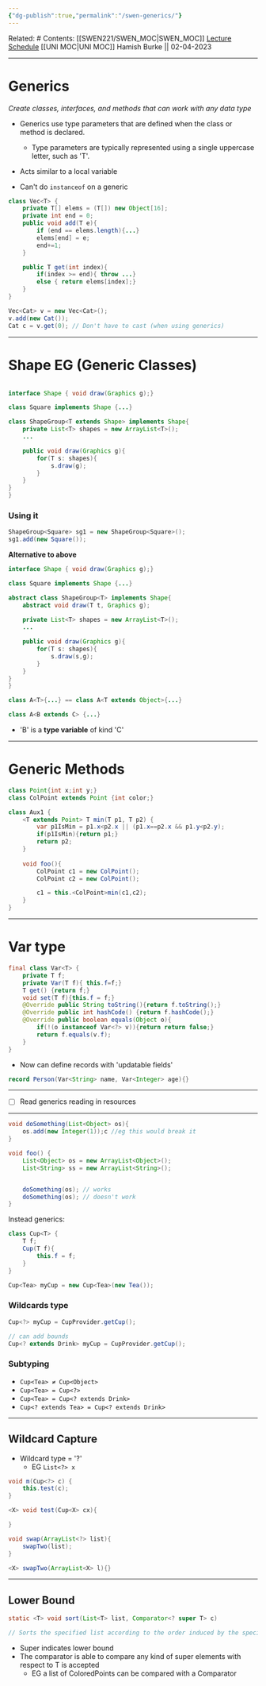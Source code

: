 ```yaml
---
{"dg-publish":true,"permalink":"/swen-generics/"}
---
```


Related: #
Contents: [[SWEN221/SWEN_MOC\|SWEN_MOC]]
[Lecture Schedule](https://ecs.wgtn.ac.nz/Courses/SWEN221_2023T1/LectureSchedule)
[[UNI MOC\|UNI MOC]]
Hamish Burke || 02-04-2023
***

# Generics
*Create classes, interfaces, and methods that can work with any data type*

- Generics use type parameters that are defined when the class or method is declared.
	- Type parameters are typically represented using a single uppercase letter, such as 'T'.

- Acts similar to a local variable
- Can't do `instanceof` on a generic

```java
class Vec<T> {
	private T[] elems = (T[]) new Object[16];
	private int end = 0;
	public void add(T e){
		if (end == elems.length){...}
		elems[end] = e;
		end+=1;
	}

	public T get(int index){
		if(index >= end){ throw ...}
		else { return elems[index];}
	}
}

Vec<Cat> v = new Vec<Cat>();
v.add(new Cat());
Cat c = v.get(0); // Don't have to cast (when using generics)
```



***

# Shape EG (Generic Classes)

```java

interface Shape { void draw(Graphics g);}

class Square implements Shape {...}

class ShapeGroup<T extends Shape> implements Shape{
	private List<T> shapes = new ArrayList<T>();
	...

	public void draw(Graphics g){
		for(T s: shapes){
			s.draw(g);
		}
	}
}
}
```

### Using it
```java
ShapeGroup<Square> sg1 = new ShapeGroup<Square>();
sg1.add(new Square());
```



**Alternative to above**


```java
interface Shape { void draw(Graphics g);}

class Square implements Shape {...}

abstract class ShapeGroup<T> implements Shape{
	abstract void draw(T t, Graphics g);
	
	private List<T> shapes = new ArrayList<T>();
	...

	public void draw(Graphics g){
		for(T s: shapes){
			s.draw(s,g);
		}
	}
}
}

```

```java
class A<T>{...} == class A<T extends Object>{...}

class A<B extends C> {...}
```

- 'B' is a **type variable** of kind 'C'


***

# Generic Methods


```java
class Point{int x;int y;}
class ColPoint extends Point {int color;}

class Aux1 {
	<T extends Point> T min(T p1, T p2) {
		var p1IsMin = p1.x<p2.x || (p1.x==p2.x && p1.y<p2.y);
		if(p1IsMin){return p1;}
		return p2;
	}
	
	void foo(){
		ColPoint c1 = new ColPoint();
		ColPoint c2 = new ColPoint();

		c1 = this.<ColPoint>min(c1,c2);
	}
}
```



***

# Var type

```java
final class Var<T> {
	private T f;
	private Var(T f){ this.f=f;}
	T get() {return f;}
	void set(T f){this.f = f;}
	@Override public String toString(){return f.toString();}
	@Override public int hashCode() {return f.hashCode();}
	@Override public boolean equals(Object o){
		if(!(o instanceof Var<?> v)){return return false;}
		return f.equals(v.f);
	}
}
```

- Now can define records with 'updatable fields'

```java
record Person(Var<String> name, Var<Integer> age){}
```


***

- [ ] Read generics reading in resources

***

```java
void doSomething(List<Object> os){
	os.add(new Integer(1));c //eg this would break it
}

void foo() {
	List<Object> os = new ArrayList<Object>();
	List<String> ss = new ArrayList<String>();


	doSomething(os); // works
	doSomething(os); // doesn't work
}
```


Instead generics:
```java
class Cup<T> {
	T f;
	Cup(T f){
		this.f = f;
	}
}

Cup<Tea> myCup = new Cup<Tea>(new Tea());
```

### Wildcards type

```java
Cup<?> myCup = CupProvider.getCup();

// can add bounds
Cup<? extends Drink> myCup = CupProvider.getCup();
```


### Subtyping
- `Cup<Tea> ≠ Cup<Object>`
- `Cup<Tea> = Cup<?>`
- `Cup<Tea> = Cup<? extends Drink>`
- `Cup<? extends Tea> = Cup<? extends Drink>`



***

## Wildcard Capture

- Wildcard type = '?'
	- EG `List<?> x`


```java
void m(Cup<?> c) {
	this.test(c);
}

<X> void test(Cup<X> cx){

}

void swap(ArrayList<?> list){
	swapTwo(list);
}

<X> swapTwo(ArrayList<X> l){}
```


***

## Lower Bound

```java
static <T> void sort(List<T> list, Comparator<? super T> c)

// Sorts the specified list according to the order induced by the specified comparator
```

- Super indicates lower bound
- The comparator is able to compare any kind of super elements with respect to T is accepted
	- EG a list of ColoredPoints can be compared with a Comparator<Point>
